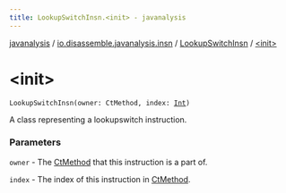 ```yaml
---
title: LookupSwitchInsn.<init> - javanalysis
---
```


[javanalysis](../../index.html) / [io.disassemble.javanalysis.insn](../index.html) / [LookupSwitchInsn](index.html) / [&lt;init&gt;](./-init-.html)

# &lt;init&gt;

`LookupSwitchInsn(owner: CtMethod, index: `[`Int`](https://kotlinlang.org/api/latest/jvm/stdlib/kotlin/-int/index.html)`)`

A class representing a lookupswitch instruction.

### Parameters

`owner` - The [CtMethod](#) that this instruction is a part of.

`index` - The index of this instruction in [CtMethod](#).